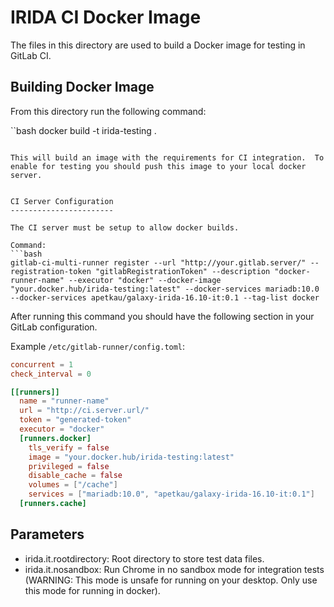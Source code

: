IRIDA CI Docker Image
=====================

The files in this directory are used to build a Docker image for testing in GitLab CI.

Building Docker Image
---------------------

From this directory run the following command:

``bash
docker build -t irida-testing .
```

This will build an image with the requirements for CI integration.  To enable for testing you should push this image to your local docker server.


CI Server Configuration
-----------------------

The CI server must be setup to allow docker builds.  

Command:
```bash
gitlab-ci-multi-runner register --url "http://your.gitlab.server/" --registration-token "gitlabRegistrationToken" --description "docker-runner-name" --executor "docker" --docker-image "your.docker.hub/irida-testing:latest" --docker-services mariadb:10.0 --docker-services apetkau/galaxy-irida-16.10-it:0.1 --tag-list docker

```

After running this command you should have the following section in your GitLab configuration.

Example `/etc/gitlab-runner/config.toml`:

```toml
concurrent = 1
check_interval = 0

[[runners]]
  name = "runner-name"
  url = "http://ci.server.url/"
  token = "generated-token"
  executor = "docker"
  [runners.docker]
    tls_verify = false
    image = "your.docker.hub/irida-testing:latest"
    privileged = false
    disable_cache = false
    volumes = ["/cache"]
    services = ["mariadb:10.0", "apetkau/galaxy-irida-16.10-it:0.1"]
  [runners.cache]

```

Parameters
----------

* irida.it.rootdirectory: Root directory to store test data files.
* irida.it.nosandbox: Run Chrome in no sandbox mode for integration tests (WARNING: This mode is unsafe for running on your desktop.  Only use this mode for running in docker).
